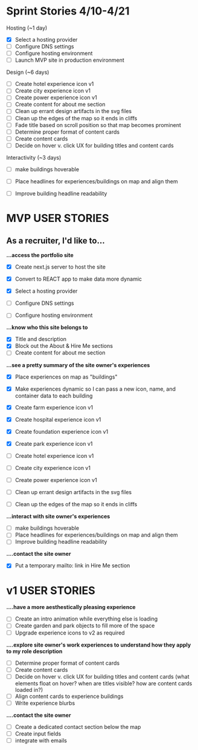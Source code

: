 # Sprint Stories 4/10-4/21
Hosting (~1 day)
- [x] Select a hosting provider
- [ ] Configure DNS settings
- [ ] Configure hosting environment
- [ ] Launch MVP site in production environment

Design (~6 days)
- [ ] Create hotel experience icon v1
- [ ] Create city experience icon v1
- [ ] Create power experience icon v1
- [ ] Create content for about me section
- [ ] Clean up errant design artifacts in the svg files
- [ ] Clean up the edges of the map so it ends in cliffs
- [ ] Fade title based on scroll position so that map becomes prominent
- [ ] Determine proper format of content cards 
- [ ] Create content cards
- [ ] Decide on hover v. click UX for building titles and content cards 

Interactivity (~3 days)
- [ ] make buildings hoverable
- [ ] Place headlines for experiences/buildings on map and align them
- [ ] Improve building headline readability


# MVP USER STORIES
## As a recruiter, I'd like to...
**...access the portfolio site**
- [x] Create next.js server to host the site
- [x] Convert to REACT app to make data more dynamic
- [x] Select a hosting provider
- [ ] Configure DNS settings
- [ ] Configure hosting environment


**...know who this site belongs to** 
- [x] Title and description
- [x] Block out the About & Hire Me sections
- [ ] Create content for about me section

**...see a pretty summary of the site owner's experiences**
- [x] Place experiences on map as "buildings"
- [x] Make experiences dynamic so I can pass a new icon, name, and container data to each building
- [x] Create farm experience icon v1
- [x] Create hospital experience icon v1
- [x] Create foundation experience icon v1
- [x] Create park experience icon v1
- [ ] Create hotel experience icon v1
- [ ] Create city experience icon v1
- [ ] Create power experience icon v1
- [ ] Clean up errant design artifacts in the svg files
- [ ] Clean up the edges of the map so it ends in cliffs


**...interact with site owner's experiences**
- [ ] make buildings hoverable
- [ ] Place headlines for experiences/buildings on map and align them
- [ ] Improve building headline readability

**....contact the site owner**
- [x] Put a temporary mailto: link in Hire Me section


# v1 USER STORIES
**....have a more aesthestically pleasing experience**

- [ ] Create an intro animation while everything else is loading
- [ ] Create garden and park objects to fill more of the space
- [ ] Upgrade experience icons to v2 as required

**....explore site owner's work experiences to understand how they apply to my role description**
- [ ] Determine proper format of content cards 
- [ ] Create content cards
- [ ] Decide on hover v. click UX for building titles and content cards 
    (what elements float on hover? when are titles visible? how are content cards loaded in?)
- [ ] Align content cards to experience buildings
- [ ] Write experience blurbs

**....contact the site owner**
- [ ] Create a dedicated contact section below the map
- [ ] Create input fields
- [ ] integrate with emails